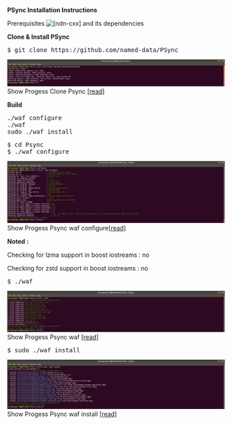 **PSync Installation Instructions**

Prerequisites
![[ndn-cxx]](https://named-data.net/doc/ndn-cxx) and its dependencies

**Clone & Install PSync**
<pre>
$ git clone https://github.com/named-data/PSync
</pre>

![[alt tag]](https://github.com/syaifulahdan/Mini-NDN-Work/blob/main/Assignment%202:NDNrg-Topology/NDNrg-Image-Node3/NDNrg-Image-PSync-3/1-gitclone-psync3.png)
 Show Progess Clone Psync [[read]](https://github.com/syaifulahdan/Mini-NDN-Work/blob/main/Assignment%202:NDNrg-Topology/NDNrg-Image-Node3/NDNrg-Image-PSync-3/psync3-gitclone.txt)




**Build**
<pre>
./waf configure
./waf
sudo ./waf install
</pre>

<pre>
$ cd Psync
$ ./waf configure
</pre>
![[alt tag]](https://github.com/syaifulahdan/Mini-NDN-Work/blob/main/Assignment%202:NDNrg-Topology/NDNrg-Image-Node3/NDNrg-Image-PSync-3/2-psync-3-waf-configure.png)
 Show Progess Psync waf configure[[read]](https://github.com/syaifulahdan/Mini-NDN-Work/blob/main/Assignment%202:NDNrg-Topology/NDNrg-Image-Node3/NDNrg-Image-PSync-3/psync2-waf-configure.txt)
 
**Noted :** 

Checking for lzma support in boost iostreams  : no 

Checking for zstd support in boost iostreams  : no 

<pre>
$ ./waf  
</pre>
![[alt tag]](https://github.com/syaifulahdan/Mini-NDN-Work/blob/main/Assignment%202:NDNrg-Topology/NDNrg-Image-Node3/NDNrg-Image-PSync-3/3-psync-3-waf.png)
 Show Progess Psync waf [[read]](https://github.com/syaifulahdan/Mini-NDN-Work/blob/main/Assignment%202:NDNrg-Topology/NDNrg-Image-Node3/NDNrg-Image-PSync-3/psync3-waf.txt)
 

<pre>
$ sudo ./waf install  
</pre>
![[alt tag]](https://github.com/syaifulahdan/Mini-NDN-Work/blob/main/Assignment%202:NDNrg-Topology/NDNrg-Image-Node3/NDNrg-Image-PSync-3/4-psync-3-waf-install.png)
 Show Progess Psync waf install [[read]](https://github.com/syaifulahdan/Mini-NDN-Work/blob/main/Assignment%202:NDNrg-Topology/NDNrg-Image-Node3/NDNrg-Image-PSync-3/psync3-waf-install.txt)
 
